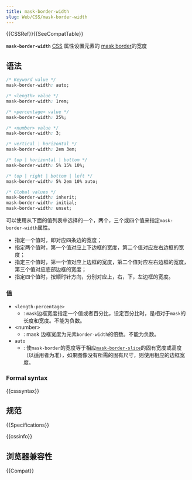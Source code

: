 ```yaml
---
title: mask-border-width
slug: Web/CSS/mask-border-width
---
```


{{CSSRef}}{{SeeCompatTable}}

**`mask-border-width`** [CSS](/zh-CN/docs/Web/CSS) 属性设置元素的 [mask border](/zh-CN/docs/Web/CSS/mask-border)的宽度

## 语法

```css
/* Keyword value */
mask-border-width: auto;

/* <length> value */
mask-border-width: 1rem;

/* <percentage> value */
mask-border-width: 25%;

/* <number> value */
mask-border-width: 3;

/* vertical | horizontal */
mask-border-width: 2em 3em;

/* top | horizontal | bottom */
mask-border-width: 5% 15% 10%;

/* top | right | bottom | left */
mask-border-width: 5% 2em 10% auto;

/* Global values */
mask-border-width: inherit;
mask-border-width: initial;
mask-border-width: unset;
```

可以使用从下面的值列表中选择的一个，两个，三个或四个值来指定`mask-border-width`属性。

- 指定一个值时，即对应四条边的宽度；
- 指定两个值时，第一个值对应上下边框的宽度，第二个值对应左右边框的宽度；
- 指定三个值时，第一个值对应上边框的宽度，第二个值对应左右边框的宽度，第三个值对应底部边框的宽度；
- 指定四个值时，按顺时针方向，分别对应上，右，下，左边框的宽度。

### 值

- `<length-percentage>`
  - : `mask`边框宽度指定一个值或者百分比，设定百分比时，是相对于`mask`的长度和宽度。不能为负数。
- \<number>
  - : mask 边框宽度为元素`border-width`的倍数。不能为负数。
- `auto`
  - : 使`mask-border`的宽度等于相应[`mask-border-slice`](/zh-CN/docs/Web/CSS/mask-border-slice)的固有宽度或高度（以适用者为准），如果图像没有所需的固有尺寸，则使用相应的边框宽度。

### Formal syntax

{{csssyntax}}

## 规范

{{Specifications}}

{{cssinfo}}

## 浏览器兼容性

{{Compat}}
